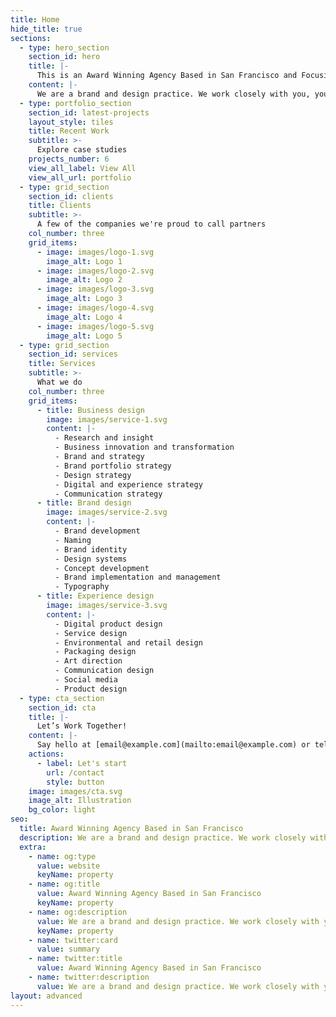```yaml
---
title: Home
hide_title: true
sections:
  - type: hero_section
    section_id: hero
    title: |-
      This is an Award Winning Agency Based in San Francisco and Focusing on Digital, Identity, and Print Design.
    content: |-
      We are a brand and design practice. We work closely with you, your team to deliver inspiring work, which enables your organization to grow. [Let's talk](/contact/).
  - type: portfolio_section
    section_id: latest-projects
    layout_style: tiles
    title: Recent Work
    subtitle: >-
      Explore case studies
    projects_number: 6
    view_all_label: View All
    view_all_url: portfolio
  - type: grid_section
    section_id: clients
    title: Clients
    subtitle: >-
      A few of the companies we're proud to call partners
    col_number: three
    grid_items:
      - image: images/logo-1.svg
        image_alt: Logo 1
      - image: images/logo-2.svg
        image_alt: Logo 2
      - image: images/logo-3.svg
        image_alt: Logo 3
      - image: images/logo-4.svg
        image_alt: Logo 4
      - image: images/logo-5.svg
        image_alt: Logo 5
  - type: grid_section
    section_id: services
    title: Services
    subtitle: >-
      What we do
    col_number: three
    grid_items:
      - title: Business design
        image: images/service-1.svg
        content: |-
          - Research and insight
          - Business innovation and transformation
          - Brand and strategy
          - Brand portfolio strategy
          - Design strategy
          - Digital and experience strategy
          - Communication strategy
      - title: Brand design
        image: images/service-2.svg
        content: |-
          - Brand development
          - Naming
          - Brand identity
          - Design systems
          - Concept development
          - Brand implementation and management
          - Typography
      - title: Experience design
        image: images/service-3.svg
        content: |-
          - Digital product design
          - Service design
          - Environmental and retail design
          - Packaging design
          - Art direction
          - Communication design
          - Social media
          - Product design
  - type: cta_section
    section_id: cta
    title: |-
      Let’s Work Together!
    content: |-
      Say hello at [email@example.com](mailto:email@example.com) or tell us more about your project by getting started below.
    actions:
      - label: Let's start
        url: /contact
        style: button
    image: images/cta.svg
    image_alt: Illustration
    bg_color: light
seo:
  title: Award Winning Agency Based in San Francisco
  description: We are a brand and design practice. We work closely with you, your team to deliver inspiring work, which enables your organization to grow.
  extra:
    - name: og:type
      value: website
      keyName: property
    - name: og:title
      value: Award Winning Agency Based in San Francisco
      keyName: property
    - name: og:description
      value: We are a brand and design practice. We work closely with you, your team to deliver inspiring work, which enables your organization to grow.
      keyName: property
    - name: twitter:card
      value: summary
    - name: twitter:title
      value: Award Winning Agency Based in San Francisco
    - name: twitter:description
      value: We are a brand and design practice. We work closely with you, your team to deliver inspiring work, which enables your organization to grow.
layout: advanced
---
```

